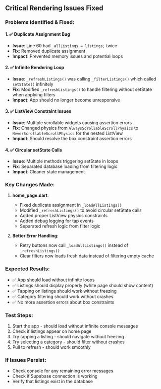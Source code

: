 ## Critical Rendering Issues Fixed

### Problems Identified & Fixed:

#### 1. ✅ **Duplicate Assignment Bug**
- **Issue**: Line 60 had `_allListings = listings;` twice
- **Fix**: Removed duplicate assignment
- **Impact**: Prevented memory issues and potential loops

#### 2. ✅ **Infinite Rendering Loop** 
- **Issue**: `_refreshListings()` was calling `_filterListings()` which called `setState()` infinitely
- **Fix**: Modified `_refreshListings()` to handle filtering without setState when applying filters
- **Impact**: App should no longer become unresponsive

#### 3. ✅ **ListView Constraint Issues**
- **Issue**: Multiple scrollable widgets causing assertion errors
- **Fix**: Changed physics from `AlwaysScrollableScrollPhysics` to `NeverScrollableScrollPhysics` for the nested ListView
- **Impact**: Should resolve the box constraint assertion errors

#### 4. ✅ **Circular setState Calls**
- **Issue**: Multiple methods triggering setState in loops
- **Fix**: Separated database loading from filtering logic
- **Impact**: Cleaner state management

### Key Changes Made:

1. **home_page.dart**: 
   - Fixed duplicate assignment in `_loadAllListings()`
   - Modified `_refreshListings()` to avoid circular setState calls
   - Added proper ListView physics constraints
   - Added debug logging for tap events
   - Separated refresh logic from filter logic

2. **Better Error Handling**:
   - Retry buttons now call `_loadAllListings()` instead of `_refreshListings()`
   - Clear filters now loads fresh data instead of filtering empty cache

### Expected Results:
- ✅ App should load without infinite loops
- ✅ Listings should display properly (white page should show content)
- ✅ Tapping on listings should work without freezing
- ✅ Category filtering should work without crashes
- ✅ No more assertion errors about box constraints

### Test Steps:
1. Start the app - should load without infinite console messages
2. Check if listings appear on home page
3. Try tapping a listing - should navigate without freezing
4. Try selecting a category - should filter without crashes
5. Pull to refresh - should work smoothly

### If Issues Persist:
- Check console for any remaining error messages
- Check if Supabase connection is working
- Verify that listings exist in the database
